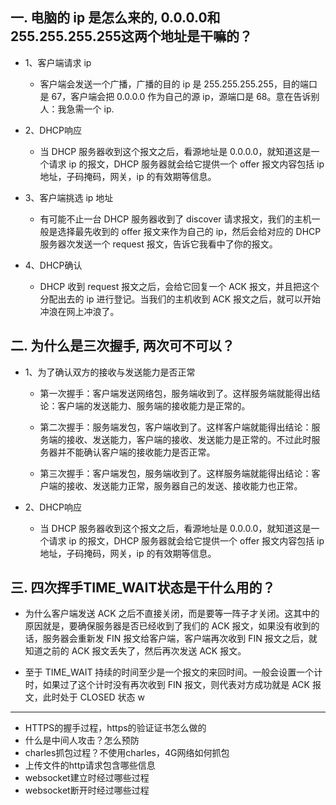 ## 一. 电脑的 ip 是怎么来的, 0.0.0.0和255.255.255.255这两个地址是干嘛的？

* 1、客户端请求 ip
	- 客户端会发送一个广播，广播的目的 ip 是 255.255.255.255，目的端口是 67，客户端会把 0.0.0.0 作为自己的源 ip，源端口是 68。意在告诉别人：我急需一个 ip.

* 2、DHCP响应
	 - 当 DHCP 服务器收到这个报文之后，看源地址是 0.0.0.0，就知道这是一个请求 ip 的报文，DHCP 服务器就会给它提供一个 offer 报文内容包括 ip 地址，子码掩码，网关，ip 的有效期等信息。

* 3、客户端挑选 ip 地址
	 - 有可能不止一台 DHCP 服务器收到了 discover 请求报文，我们的主机一般是选择最先收到的 offer 报文来作为自己的 ip，然后会给对应的 DHCP 服务器次发送一个 request 报文，告诉它我看中了你的报文。

* 4、DHCP确认
	- DHCP 收到 request 报文之后，会给它回复一个 ACK 报文，并且把这个分配出去的 ip 进行登记。当我们的主机收到 ACK 报文之后，就可以开始冲浪在网上冲浪了。

## 二. 为什么是三次握手, 两次可不可以？

* 1、为了确认双方的接收与发送能力是否正常
	- 第一次握手：客户端发送网络包，服务端收到了。这样服务端就能得出结论：客户端的发送能力、服务端的接收能力是正常的。  


	- 第二次握手：服务端发包，客户端收到了。这样客户端就能得出结论：服务端的接收、发送能力，客户端的接收、发送能力是正常的。不过此时服务器并不能确认客户端的接收能力是否正常。    


	- 第三次握手：客户端发包，服务端收到了。这样服务端就能得出结论：客户端的接收、发送能力正常，服务器自己的发送、接收能力也正常。

* 2、DHCP响应
	 - 当 DHCP 服务器收到这个报文之后，看源地址是 0.0.0.0，就知道这是一个请求 ip 的报文，DHCP 服务器就会给它提供一个 offer 报文内容包括 ip 地址，子码掩码，网关，ip 的有效期等信息。

## 三. 四次挥手TIME_WAIT状态是干什么用的？

* 为什么客户端发送 ACK 之后不直接关闭，而是要等一阵子才关闭。这其中的原因就是，要确保服务器是否已经收到了我们的 ACK 报文，如果没有收到的话，服务器会重新发 FIN 报文给客户端，客户端再次收到 FIN 报文之后，就知道之前的 ACK 报文丢失了，然后再次发送 ACK 报文。

* 至于 TIME_WAIT 持续的时间至少是一个报文的来回时间。一般会设置一个计时，如果过了这个计时没有再次收到 FIN 报文，则代表对方成功就是 ACK 报文，此时处于 CLOSED 状态
w


-----
* HTTPS的握手过程，https的验证证书怎么做的
* 什么是中间人攻击？怎么预防
* charles抓包过程？不使用charles，4G网络如何抓包
* 上传文件的http请求包含哪些信息
* websocket建立时经过哪些过程
* websocket断开时经过哪些过程
